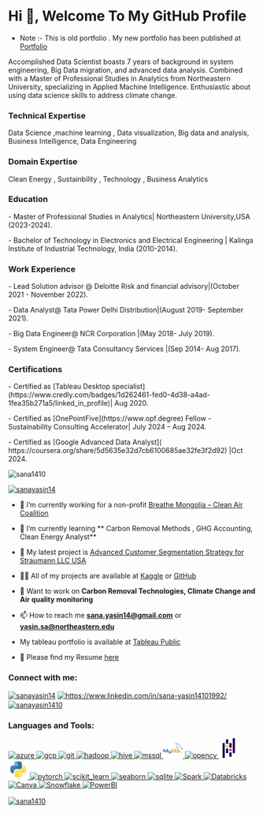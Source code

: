 <h1 align="left">Hi 👋, Welcome To My GitHub Profile</h1>

- Note :- This is old portfolio . My new portfolio has been published at [Portfolio](https://sana1410.github.io/my-portfolio/)
<p align="left">Accomplished Data Scientist boasts 7 years of background in system engineering, Big Data migration, and advanced data analysis. Combined with a Master of Professional Studies in Analytics from Northeastern University, specializing in Applied Machine Intelligence. Enthusiastic about using data science skills to address climate change.</p>

<h3 align="left">Technical Expertise</h3>
<p>Data Science ,machine learning , Data visualization, Big data and analysis, Business Intelligence, Data Engineering</p>

<h3 align="left">Domain Expertise</h3>
<p>Clean Energy , Sustainbility , Technology , Business Analytics</p>

<h3 align="left">Education</h3>
<p>- Master of Professional Studies in Analytics| Northeastern University,USA (2023-2024).</p>
<p>- Bachelor of Technology in Electronics and Electrical Engineering | Kalinga Institute of Industrial Technology, India (2010-2014).</p>	

<h3 align="left">Work Experience</h3>
<p>-  Lead Solution advisor @ Deloitte Risk and financial advisory|(October 2021 - November 2022).</p>
<p>-  Data Analyst@ Tata Power Delhi Distribution|(August 2019- September 2021).</p>
<p>-  Big Data Engineer@ NCR Corporation |(May 2018- July 2019).</p>
<p>-  System Engineer@ Tata Consultancy Services |(Sep 2014- Aug 2017).</p>

<h3 align="left">Certifications</h3>
<p>-  Certified as [Tableau Desktop specialist](https://www.credly.com/badges/1d262461-fed0-4d38-a4ad-1fea35b271a5/linked_in_profile)| Aug 2020.</p>
<p>-  Certified as [OnePointFive](https://www.opf.degree) Fellow - Sustainability Consulting Accelerator|  July 2024 – Aug 2024.</p>
<p>-  Certified as [Google Advanced Data Analyst]( https://coursera.org/share/5d5635e32d7cb6100685ae32fe3f2d92) |Oct 2024.</p>

<p align="left"> <img src="https://komarev.com/ghpvc/?username=sana1410&label=Profile%20views&color=0e75b6&style=flat" alt="sana1410" /> </p>

<p align="left"> <a href="https://twitter.com/sanayasin14" target="blank"><img src="https://img.shields.io/twitter/follow/sanayasin14?logo=twitter&style=for-the-badge" alt="sanayasin14" /></a> </p>

- 🔭 I’m currently working for a non-profit [Breathe Mongolia – Clean Air Coalition](https://www.breathemongolia.org/en)

- 🌱 I’m currently learning ** Carbon Removal Methods , GHG Accounting, Clean Energy Analyst**

- 👯 My latest project is [Advanced Customer Segmentation Strategy for Straumann LLC USA](https://github.com/sana1410/ALY6980-Capstone)

- 👨‍💻 All of my projects are available at [Kaggle](https://www.kaggle.com/sanayasin1410) or [GitHub](https://github.com/sana1410)

- 💬 Want to work on **Carbon Removal Technologies, Climate Change and Air quality monitoring**

- 📫 How to reach me **sana.yasin14@gmail.com** or **yasin.sa@northeastern.edu**
  
- My tableau portfolio is available at [Tableau Public](https://public.tableau.com/app/profile/sana.yasin)

- 📄 Please find my Resume [here](https://amaranth-tabina-29.tiiny.site)
<h3 align="left">Connect with me:</h3>
<p align="left">
<a href="https://twitter.com/sanayasin14" target="blank"><img align="center" src="https://raw.githubusercontent.com/rahuldkjain/github-profile-readme-generator/master/src/images/icons/Social/twitter.svg" alt="sanayasin14" height="30" width="40" /></a>
<a href="https://linkedin.com/in/https://www.linkedin.com/in/sana-yasin14101992/" target="blank"><img align="center" src="https://raw.githubusercontent.com/rahuldkjain/github-profile-readme-generator/master/src/images/icons/Social/linked-in-alt.svg" alt="https://www.linkedin.com/in/sana-yasin14101992/" height="30" width="40" /></a>
<a href="https://kaggle.com/sanayasin1410" target="blank"><img align="center" src="https://raw.githubusercontent.com/rahuldkjain/github-profile-readme-generator/master/src/images/icons/Social/kaggle.svg" alt="sanayasin1410" height="30" width="40" /></a>
</p>

<h3 align="left">Languages and Tools:</h3>
<p align="left"> <a href="https://azure.microsoft.com/en-in/" target="_blank" rel="noreferrer"> <img src="https://www.vectorlogo.zone/logos/microsoft_azure/microsoft_azure-icon.svg" alt="azure" width="40" height="40"/> </a> <a href="https://cloud.google.com" target="_blank" rel="noreferrer"> <img src="https://www.vectorlogo.zone/logos/google_cloud/google_cloud-icon.svg" alt="gcp" width="40" height="40"/> </a> <a href="https://git-scm.com/" target="_blank" rel="noreferrer"> <img src="https://www.vectorlogo.zone/logos/git-scm/git-scm-icon.svg" alt="git" width="40" height="40"/> </a> <a href="https://hadoop.apache.org/" target="_blank" rel="noreferrer"> <img src="https://www.vectorlogo.zone/logos/apache_hadoop/apache_hadoop-icon.svg" alt="hadoop" width="40" height="40"/> </a> <a href="https://hive.apache.org/" target="_blank" rel="noreferrer"> <img src="https://www.vectorlogo.zone/logos/apache_hive/apache_hive-icon.svg" alt="hive" width="40" height="40"/> </a> <a href="https://www.microsoft.com/en-us/sql-server" target="_blank" rel="noreferrer"> <img src="https://www.svgrepo.com/show/303229/microsoft-sql-server-logo.svg" alt="mssql" width="40" height="40"/> </a> <a href="https://www.mysql.com/" target="_blank" rel="noreferrer"> <img src="https://raw.githubusercontent.com/devicons/devicon/master/icons/mysql/mysql-original-wordmark.svg" alt="mysql" width="40" height="40"/> </a> <a href="https://opencv.org/" target="_blank" rel="noreferrer"> <img src="https://www.vectorlogo.zone/logos/opencv/opencv-icon.svg" alt="opencv" width="40" height="40"/> </a> <a href="https://pandas.pydata.org/" target="_blank" rel="noreferrer"> <img src="https://raw.githubusercontent.com/devicons/devicon/2ae2a900d2f041da66e950e4d48052658d850630/icons/pandas/pandas-original.svg" alt="pandas" width="40" height="40"/> </a> <a href="https://www.python.org" target="_blank" rel="noreferrer"> <img src="https://raw.githubusercontent.com/devicons/devicon/master/icons/python/python-original.svg" alt="python" width="40" height="40"/> </a> <a href="https://pytorch.org/" target="_blank" rel="noreferrer"> <img src="https://www.vectorlogo.zone/logos/pytorch/pytorch-icon.svg" alt="pytorch" width="40" height="40"/> </a> <a href="https://scikit-learn.org/" target="_blank" rel="noreferrer"> <img src="https://upload.wikimedia.org/wikipedia/commons/0/05/Scikit_learn_logo_small.svg" alt="scikit_learn" width="40" height="40"/> </a> <a href="https://seaborn.pydata.org/" target="_blank" rel="noreferrer"> <img src="https://seaborn.pydata.org/_images/logo-mark-lightbg.svg" alt="seaborn" width="40" height="40"/> </a> <a href="https://www.sqlite.org/" target="_blank" rel="noreferrer"> <img src="https://www.vectorlogo.zone/logos/sqlite/sqlite-icon.svg" alt="sqlite" width="40" height="40"/> </a> <a href="https://spark.apache.org/docs/latest/api/python/index.html" target="_blank" rel="noreferrer"> <img src="https://www.vectorlogo.zone/logos/apache_spark/apache_spark-ar21.svg" alt="Spark" width="40" height="40"/> </a> <a href="https://www.databricks.com/" target="_blank" rel="noreferrer"> <img src="https://www.vectorlogo.zone/logos/databricks/databricks-icon.svg" alt="Databricks" width="40" height="40"/> </a> <a href="https://www.canva.com/" target="_blank" rel="noreferrer"> <img src="https://www.vectorlogo.zone/logos/canva/canva-icon.svg" alt="Canva" width="40" height="40"/> </a> <a href="https://signup.snowflake.com/?utm_source=google&utm_medium=paidsearch&utm_campaign=na-us-en-brand-core-exact&utm_content=go-rsa-evg-ss-free-trial&utm_term=c-g-snowflake-e&_bt=586482091575&_bk=snowflake&_bm=e&_bn=g&_bg=136172943788&gclsrc=aw.ds&gad_source=1&gclid=Cj0KCQiAsOq6BhDuARIsAGQ4-zh24Ax6wnmBeBzIINtxij0EggR3O9CyFeY8Fej4bVAatwS5tWJhFsYaArOYEALw_wcB" target="_blank" rel="noreferrer"> <img src="https://www.vectorlogo.zone/logos/snowflake/snowflake-icon.svg" alt="Snowflake" width="40" height="40"/> </a> <a href="https://www.microsoft.com/en-us/power-platform/products/power-bi" target="_blank" rel="noreferrer"> <img src="https://www.vectorlogo.zone/logos/microsoft_powerbi/microsoft_powerbi-icon.svg" alt="PowerBI" width="40" height="40"/> </p>

<p><img align="center" src="https://github-readme-stats.vercel.app/api/top-langs?username=sana1410&show_icons=true&locale=en&layout=compact" alt="sana1410" /></p>
